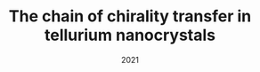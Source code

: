 ---
title: "The chain of chirality transfer in tellurium nanocrystals"
collection: publications
permalink: /publication/003-science
excerpt: ''
date: 2021
journal: Science
paperurl: 'https://doi.org/10.1126/science.abf9645'
---